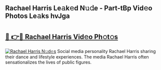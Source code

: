 ## Rachael Harris Le𝚊k𝚎d N𝚞𝚍e - Part-tBp Vid𝚎o Photos Le𝚊ks hvJga

# <h2><a href="http://fbfrbh.evod.top/?m=Rachael+Harris">🔗 👉🔴 Rachael Harris Vid𝚎o Ph𝚘t𝚘s</a></h2>

[![Rachael Harris N𝚞d𝚎s](https://i.imgur.com/8V9OHl7.gif)](http://fbfrbh.evod.top/?m=Rachael+Harris)
Social media personality Rachael Harris sharing their dance and lifestyle experiences. The media Rachael Harris often sensationalizes the lives of public figures. 
